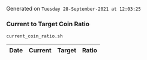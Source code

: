 Generated on `Tuesday 28-September-2021 at 12:03:25`

### Current to Target Coin Ratio
`current_coin_ratio.sh`

Date|Current|Target|Ratio
---|---|---|---
